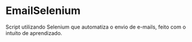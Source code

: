 # EmailSelenium
Script utilizando Selenium que automatiza o envio de e-mails, feito com o intuito de aprendizado.
